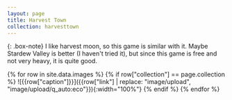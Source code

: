 ```yaml
---
layout: page
title: Harvest Town
collection: harvesttown
---
```


{: .box-note}
I like harvest moon, so this game is similar with it. Maybe Stardew Valley is better (I haven't tried it), but since this game is free and not very heavy, it is quite good.

{% for row in site.data.images %}
{% if row["collection"] == page.collection %}
![{{row["caption"]}}]({{row["link"] | replace: "image/upload", "image/upload/q_auto:eco"}}){:width="100%"}
{% endif %}
{% endfor %}


